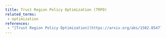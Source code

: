 ```yaml
---
title: Trust Region Policy Optimization (TRPO)
related_terms:
 - optimization
references:
 - "[Trust Region Policy Optimization](https://arxiv.org/abs/1502.05477)"
---
```


